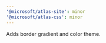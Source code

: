 ```yaml
---
'@microsoft/atlas-site': minor
'@microsoft/atlas-css': minor
---
```


Adds border gradient and color theme.
